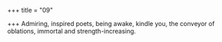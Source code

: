 +++
title = "09"

+++
Admiring, inspired poets, being awake, kindle you,
the conveyor of oblations, immortal and strength-increasing.
